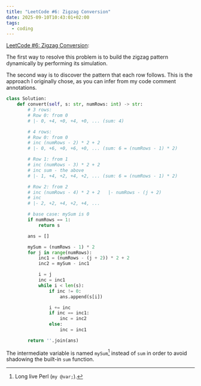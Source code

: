 ```yaml
---
title: "LeetCode #6: Zigzag Conversion"
date: 2025-09-10T10:43:01+02:00
tags:
  - coding
---
```


[LeetCode #6: Zigzag Conversion](https://leetcode.com/problems/zigzag-conversion/):

The first way to resolve this problem is to build the zigzag pattern
dynamically by performing its simulation.

The second way is to discover the pattern that each row follows. This is the
approach I originally chose, as you can infer from my code comment annotations.

```python
class Solution:
    def convert(self, s: str, numRows: int) -> str:
        # 3 rows:
        # Row 0: from 0
        # |- 0, +4, +0, +4, +0, ... (sum: 4)

        # 4 rows:
        # Row 0: from 0
        # inc (numRows - 2) * 2 + 2
        # |- 0, +6, +0, +6, +0, ... (sum: 6 = (numRows - 1) * 2)

        # Row 1: from 1
        # inc (numRows - 3) * 2 + 2
        # inc sum - the above
        # |- 1, +4, +2, +4, +2, ... (sum: 6 = (numRows - 1) * 2)

        # Row 2: from 2
        # inc (numRows - 4) * 2 + 2   |- numRows - (j + 2)
        # inc
        # |- 2, +2, +4, +2, +4, ...

        # base case: mySum is 0
        if numRows == 1:
            return s

        ans = []

        mySum = (numRows - 1) * 2
        for j in range(numRows):
            inc1 = (numRows - (j + 2)) * 2 + 2
            inc2 = mySum - inc1

            i = j
            inc = inc1
            while i < len(s):
                if inc != 0:
                    ans.append(s[i])

                i += inc
                if inc == inc1:
                    inc = inc2
                else:
                    inc = inc1

        return ''.join(ans)
```

The intermediate variable is named `mySum`[^1] instead of `sum` in order to avoid
shadowing the built-in `sum` function.

[^1]: Long live Perl (`my @var;`).

<!-- TODO: Use a generator for inc. -->
<!-- TODO: Zigzag simulation. -->

